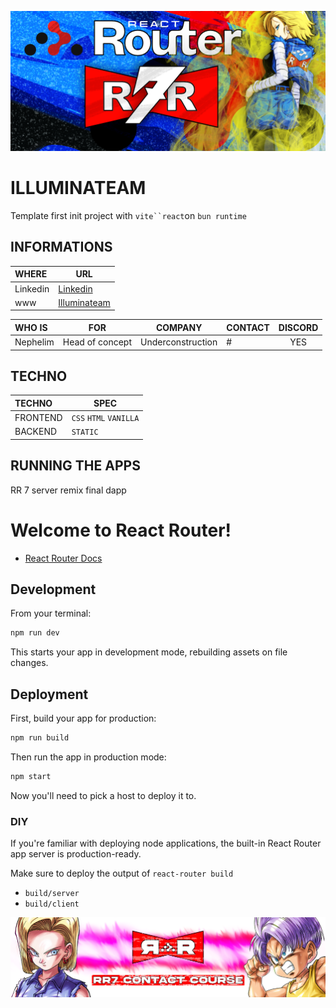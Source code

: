![Cover](https://github.com/nephcode/rr7-contact/blob/main/.github/images/githubReadmeHeader.png)

<!-- ∵ ƸӜƷ ∴∵ ƸӜƷ ∴∵ ƸӜƷ ∴∵ ƸӜƷ ∴∵ ƸӜƷ ∴∵ ƸӜƷ ∴∵ ƸӜƷ ∴∵ ƸӜƷ ∴∵ ƸӜƷ ∴∵ ƸӜƷ ∴∵ ƸӜƷ ∴∵ ƸӜƷ ∴ -->

# ILLUMINATEAM

Template first init project with ` vite``react `on `bun runtime`

## INFORMATIONS

| WHERE    | URL                                                      |
| :------- | -------------------------------------------------------- |
| Linkedin | [Linkedin](https://fr.linkedin.com/company/illuminateam) |
| www      | [Illuminateam](https://illuminateam.com)                 |

| WHO IS   | FOR             |      COMPANY      | CONTACT | DISCORD |
| :------- | --------------- | :---------------: | ------- | :-----: |
| Nephelim | Head of concept | Underconstruction | #       |   YES   |

## TECHNO

| TECHNO   | SPEC                   |
| :------- | ---------------------- |
| FRONTEND | `CSS` `HTML` `VANILLA` |
| BACKEND  | `STATIC`               |

## RUNNING THE APPS

RR 7 server remix final dapp






# Welcome to React Router!

- [React Router Docs](https://reactrouter.com/home)

## Development

From your terminal:

```sh
npm run dev
```

This starts your app in development mode, rebuilding assets on file changes.

## Deployment

First, build your app for production:

```sh
npm run build
```

Then run the app in production mode:

```sh
npm start
```

Now you'll need to pick a host to deploy it to.

### DIY

If you're familiar with deploying node applications, the built-in React Router app server is production-ready.

Make sure to deploy the output of `react-router build`

- `build/server`
- `build/client`


![Cover](https://github.com/nephcode/rr7-contact/blob/main/.github/images/githubReadmeFooter.png)